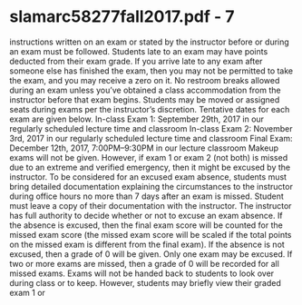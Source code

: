# slamarc58277fall2017.pdf - 7

instructions written on an exam or stated by the instructor before or during an exam must be followed.
Students late to an exam may have points deducted from their exam grade. If you arrive late to any
exam after someone else has finished the exam, then you may not be permitted to take the exam, and
you may receive a zero on it. No restroom breaks allowed during an exam unless you’ve obtained a class
accommodation from the instructor before that exam begins. Students may be moved or assigned seats
during exams per the instructor’s discretion. Tentative dates for each exam are given below.
In-class Exam 1: September 29th, 2017 in our regularly scheduled lecture time and classroom
In-class Exam 2: November 3rd, 2017 in our regularly scheduled lecture time and classroom
Final Exam: December 12th, 2017, 7:00PM–9:30PM in our lecture classroom
Makeup exams will not be given. However, if exam 1 or exam 2 (not both) is missed due to an extreme
and verified emergency, then it might be excused by the instructor. To be considered for an excused exam
absence, students must bring detailed documentation explaining the circumstances to the instructor during
office hours no more than 7 days after an exam is missed. Student must leave a copy of their documentation
with the instructor. The instructor has full authority to decide whether or not to excuse an exam absence.
If the absence is excused, then the final exam score will be counted for the missed exam score (the missed
exam score will be scaled if the total points on the missed exam is different from the final exam). If the
absence is not excused, then a grade of 0 will be given. Only one exam may be excused. If two or more
exams are missed, then a grade of 0 will be recorded for all missed exams. Exams will not be handed back
to students to look over during class or to keep. However, students may briefly view their graded exam 1 or